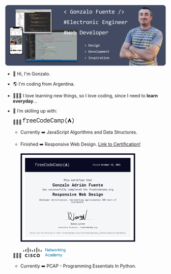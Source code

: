 ![Hero Profile](Hero.png)

- 👋 Hi, I'm Gonzalo.
- 🌎 I'm coding from Argentina.
- 👨🏻‍🎓 I love learning new things, so I love coding, since I need to <strong>learn everyday</strong>...

- 🌱 I’m skilling up with:

    🧑🏻‍🏫 <img src="FreeCodeCamp_logo.svg.png" alt="fcc logo" width="160">
   - Currently ➡️ JavaScript Algorithms and Data Structures.
   - Finished ➡️ Responsive Web Design. [Link to Certification!](https://www.freecodecamp.org/certification/gonzalo_a_fuente/responsive-web-design)

      <img src="RWD_fcc_certificate.png" alt="fcc logo" width="360">

    🧑🏻‍🏫 <img src="cisco_netacad_logo.png" alt="cisco netacad logo" width="140">
   - Currently ➡️ PCAP - Programming Essentials In Python.
